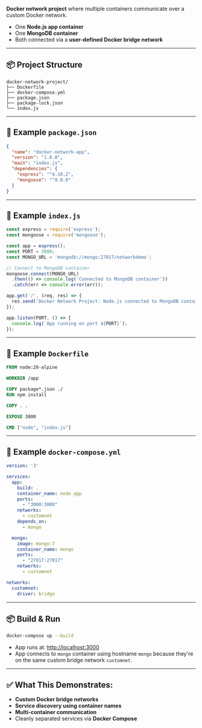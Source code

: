 **Docker network project** where multiple containers communicate over a custom Docker network.

* One **Node.js app container**
* One **MongoDB container**
* Both connected via a **user-defined Docker bridge network**

---

## 📦 Project Structure

```
docker-network-project/
├── Dockerfile
├── docker-compose.yml
├── package.json
├── package-lock.json
└── index.js
```

---

## 📄 Example `package.json`

```json
{
  "name": "docker-network-app",
  "version": "1.0.0",
  "main": "index.js",
  "dependencies": {
    "express": "^4.18.2",
    "mongoose": "^8.0.0"
  }
}
```

---

## 📄 Example `index.js`

```javascript
const express = require('express');
const mongoose = require('mongoose');

const app = express();
const PORT = 3000;
const MONGO_URL = 'mongodb://mongo:27017/networkdemo';

// Connect to MongoDB container
mongoose.connect(MONGO_URL)
  .then(() => console.log('Connected to MongoDB container'))
  .catch(err => console.error(err));

app.get('/', (req, res) => {
  res.send('Docker Network Project: Node.js connected to MongoDB container');
});

app.listen(PORT, () => {
  console.log(`App running on port ${PORT}`);
});
```

---

## 📄 Example `Dockerfile`

```dockerfile
FROM node:20-alpine

WORKDIR /app

COPY package*.json ./
RUN npm install

COPY . .

EXPOSE 3000

CMD ["node", "index.js"]
```

---

## 📄 Example `docker-compose.yml`

```yaml
version: '3'

services:
  app:
    build: .
    container_name: node_app
    ports:
      - "3000:3000"
    networks:
      - customnet
    depends_on:
      - mongo

  mongo:
    image: mongo:7
    container_name: mongo
    ports:
      - "27017:27017"
    networks:
      - customnet

networks:
  customnet:
    driver: bridge
```

---

## 📦 Build & Run

```bash
docker-compose up --build
```

* App runs at: [http://localhost:3000](http://localhost:3000)
* App connects to `mongo` container using hostname `mongo` because they're on the same custom bridge network `customnet`.

---

## ✅ What This Demonstrates:

* **Custom Docker bridge networks**
* **Service discovery using container names**
* **Multi-container communication**
* Cleanly separated services via **Docker Compose**

